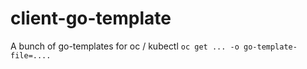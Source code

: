 # client-go-template
A bunch of go-templates for oc / kubectl `oc get ... -o go-template-file=....`
